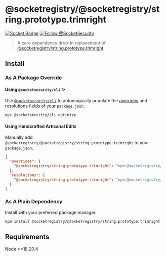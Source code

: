 # @socketregistry/@socketregistry/string.prototype.trimright

[![Socket Badge](https://socket.dev/api/badge/npm/package/@socketregistry/@socketregistry/string.prototype.trimright)](https://socket.dev/npm/package/@socketregistry/@socketregistry/string.prototype.trimright)
[![Follow @SocketSecurity](https://img.shields.io/twitter/follow/SocketSecurity?style=social)](https://twitter.com/SocketSecurity)

> A zero dependency drop-in replacement of
> [@socketregistry/string.prototype.trimright](https://www.npmjs.com/package/@socketregistry/string.prototype.trimright).

## Install

### As A Package Override

#### Using `@socketsecurity/cli` :sparkles:

Use [`@socketsecurity/cli`](https://www.npmjs.com/package/@socketsecurity/cli)
to automagically populate the
[overrides](https://docs.npmjs.com/cli/v9/configuring-npm/package-json#overrides)
and [resolutions](https://yarnpkg.com/configuration/manifest#resolutions) fields
of your `package.json`.

```sh
npx @socketsecurity/cli optimize
```

#### Using Handcrafted Artisanal Edits

Manually add `@socketregistry/@socketregistry/string.prototype.trimright` to
your `package.json`.

```json
{
  "overrides": {
    "@socketregistry/string.prototype.trimright": "npm:@socketregistry/@socketregistry/string.prototype.trimright@^1"
  },
  "resolutions": {
    "@socketregistry/string.prototype.trimright": "npm:@socketregistry/@socketregistry/string.prototype.trimright@^1"
  }
}
```

### As A Plain Dependency

Install with your preferred package manager.

```sh
npm install @socketregistry/@socketregistry/string.prototype.trimright
```

## Requirements

Node &gt;=18.20.4
